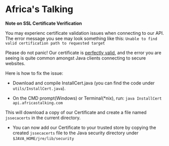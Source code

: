 # Africa's Talking

> 


**Note on SSL Certificate Verification**

You may experienc certificate validation issues when connecting to our API. The error message you see may look something like this: `Unable to find valid certification path to requested target`

Please do not panic! Our certificate is [perfectly valid](http://www.sslshopper.com/ssl-checker.html#hostname=api.africastalking.com), and the error you are seeing is quite common amongst Java clients connecting to secure websites.

Here is how to fix the issue:

- Download and compile InstallCert.java (you can find the code under `utils/InstallCert.java`).

- On the CMD prompt(Windows) or Terminal(*nix), run: `java InstallCert api.africastalking.com`

This will download a copy of our Certificate and create a file named `jssecacerts` in the current directory.

- You can now add our Certificate to your trusted store by copying the created `jssecacerts` file to the Java security directory under `$JAVA_HOME/jre/lib/security`
